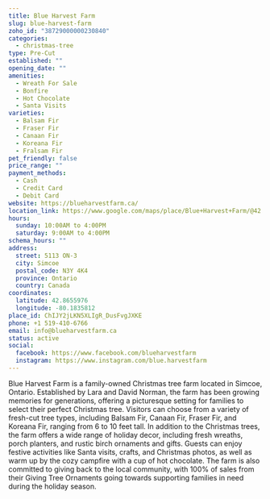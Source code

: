 ```yaml
---
title: Blue Harvest Farm
slug: blue-harvest-farm
zoho_id: "38729000000230840"
categories:
  - christmas-tree
type: Pre-Cut
established: ""
opening_date: ""
amenities:
  - Wreath For Sale
  - Bonfire
  - Hot Chocolate
  - Santa Visits
varieties:
  - Balsam Fir
  - Fraser Fir
  - Canaan Fir
  - Koreana Fir
  - Fralsam Fir
pet_friendly: false
price_range: ""
payment_methods:
  - Cash
  - Credit Card
  - Debit Card
website: https://blueharvestfarm.ca/
location_link: https://www.google.com/maps/place/Blue+Harvest+Farm/@42.8655976,-80.18358119999999,14z/data=!4m8!1m2!2m1!1sBlue+Harvest+Farm!3m4!1s0x882c57de28cb6863:0xa15c09f816ac3bfc!8m2!3d42.8655976!4d-80.18358119999999
hours:
  sunday: 10:00AM to 4:00PM
  saturday: 9:00AM to 4:00PM
schema_hours: ""
address:
  street: 5113 ON-3
  city: Simcoe
  postal_code: N3Y 4K4
  province: Ontario
  country: Canada
coordinates:
  latitude: 42.8655976
  longitude: -80.1835812
place_id: ChIJY2jLKN5XLIgR_DusFvgJXKE
phone: +1 519-410-6766
email: info@blueharvestfarm.ca
status: active
social:
  facebook: https://www.facebook.com/blueharvestfarm
  instagram: https://www.instagram.com/blue.harvestfarm
---
```


Blue Harvest Farm is a family-owned Christmas tree farm located in Simcoe, Ontario. Established by Lara and David Norman, the farm has been growing memories for generations, offering a picturesque setting for families to select their perfect Christmas tree. Visitors can choose from a variety of fresh-cut tree types, including Balsam Fir, Canaan Fir, Fraser Fir, and Koreana Fir, ranging from 6 to 10 feet tall. In addition to the Christmas trees, the farm offers a wide range of holiday decor, including fresh wreaths, porch planters, and rustic birch ornaments and gifts. Guests can enjoy festive activities like Santa visits, crafts, and Christmas photos, as well as warm up by the cozy campfire with a cup of hot chocolate. The farm is also committed to giving back to the local community, with 100% of sales from their Giving Tree Ornaments going towards supporting families in need during the holiday season.
